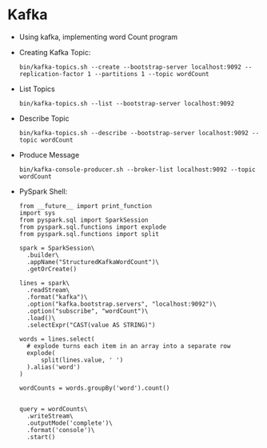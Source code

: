 # Kafka 

- Using kafka, implementing word Count program

- Creating Kafka Topic:

      bin/kafka-topics.sh --create --bootstrap-server localhost:9092 --replication-factor 1 --partitions 1 --topic wordCount
      
- List Topics

      bin/kafka-topics.sh --list --bootstrap-server localhost:9092

- Describe Topic
      
      bin/kafka-topics.sh --describe --bootstrap-server localhost:9092 --topic wordCount

- Produce Message
      
      bin/kafka-console-producer.sh --broker-list localhost:9092 --topic wordCount
    
- PySpark Shell:
  
      
      from __future__ import print_function
      import sys
      from pyspark.sql import SparkSession
      from pyspark.sql.functions import explode
      from pyspark.sql.functions import split

      spark = SparkSession\
        .builder\
        .appName("StructuredKafkaWordCount")\
        .getOrCreate()
        
      lines = spark\
        .readStream\
        .format("kafka")\
        .option("kafka.bootstrap.servers", "localhost:9092")\
        .option("subscribe", "wordCount")\
        .load()\
        .selectExpr("CAST(value AS STRING)")    
        
      words = lines.select(
        # explode turns each item in an array into a separate row
        explode(
            split(lines.value, ' ')
        ).alias('word')
      )
      
      wordCounts = words.groupBy('word').count()
      
      
      query = wordCounts\
        .writeStream\
        .outputMode('complete')\
        .format('console')\
        .start()
